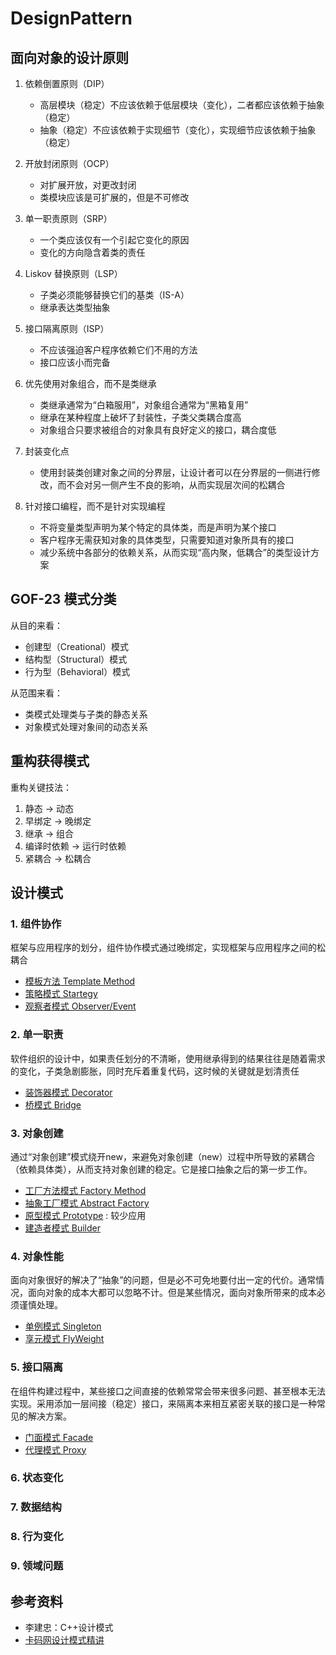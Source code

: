 # DesignPattern

## 面向对象的设计原则

1. 依赖倒置原则（DIP）
   - 高层模块（稳定）不应该依赖于低层模块（变化），二者都应该依赖于抽象（稳定）
   - 抽象（稳定）不应该依赖于实现细节（变化），实现细节应该依赖于抽象（稳定）

2. 开放封闭原则（OCP）
   - 对扩展开放，对更改封闭
   - 类模块应该是可扩展的，但是不可修改

3. 单一职责原则（SRP）
    - 一个类应该仅有一个引起它变化的原因
    - 变化的方向隐含着类的责任

4. Liskov 替换原则（LSP）
    - 子类必须能够替换它们的基类（IS-A）
    - 继承表达类型抽象

5. 接口隔离原则（ISP）
    - 不应该强迫客户程序依赖它们不用的方法
    - 接口应该小而完备
  
6. 优先使用对象组合，而不是类继承
   - 类继承通常为“白箱服用”，对象组合通常为“黑箱复用”
   - 继承在某种程度上破坏了封装性，子类父类耦合度高
   - 对象组合只要求被组合的对象具有良好定义的接口，耦合度低

7. 封装变化点
   - 使用封装类创建对象之间的分界层，让设计者可以在分界层的一侧进行修改，而不会对另一侧产生不良的影响，从而实现层次间的松耦合

8. 针对接口编程，而不是针对实现编程
   - 不将变量类型声明为某个特定的具体类，而是声明为某个接口
   - 客户程序无需获知对象的具体类型，只需要知道对象所具有的接口
   - 减少系统中各部分的依赖关系，从而实现“高内聚，低耦合”的类型设计方案

## GOF-23 模式分类
从目的来看：
- 创建型（Creational）模式
- 结构型（Structural）模式
- 行为型（Behavioral）模式

从范围来看：
- 类模式处理类与子类的静态关系
- 对象模式处理对象间的动态关系

## 重构获得模式

重构关键技法：
1. 静态 -> 动态
2. 早绑定 -> 晚绑定
3. 继承 -> 组合
4. 编译时依赖 -> 运行时依赖
5. 紧耦合 -> 松耦合

## 设计模式

### 1. 组件协作

框架与应用程序的划分，组件协作模式通过晚绑定，实现框架与应用程序之间的松耦合

- [模板方法 Template Method](01.模板方法.md)
- [策略模式 Startegy](02.策略模式.md)
- [观察者模式 Observer/Event](03.观察者模式.md)

### 2. 单一职责

软件组织的设计中，如果责任划分的不清晰，使用继承得到的结果往往是随着需求的变化，子类急剧膨胀，同时充斥着重复代码，这时候的关键就是划清责任

- [装饰器模式 Decorator](04.装饰器模式.md)
- [桥模式 Bridge](05.桥模式.md)

### 3. 对象创建

通过“对象创建”模式绕开new，来避免对象创建（new）过程中所导致的紧耦合（依赖具体类），从而支持对象创建的稳定。它是接口抽象之后的第一步工作。

- [工厂方法模式 Factory Method](06.工厂模式.md)
- [抽象工厂模式 Abstract Factory](07.抽象工厂模式.md)
- [原型模式 Prototype](08.原型模式.md) : 较少应用
- [建造者模式 Builder](09.构建器模式.md)

### 4. 对象性能

面向对象很好的解决了“抽象”的问题，但是必不可免地要付出一定的代价。通常情况，面向对象的成本大都可以忽略不计。但是某些情况，面向对象所带来的成本必须谨慎处理。

- [单例模式 Singleton](10.单例模式.md)
- [享元模式 FlyWeight](11.享元模式.md)

### 5. 接口隔离

在组件构建过程中，某些接口之间直接的依赖常常会带来很多问题、甚至根本无法实现。采用添加一层间接（稳定）接口，来隔离本来相互紧密关联的接口是一种常见的解决方案。

- [门面模式 Facade](12.门面模式.md)
- [代理模式 Proxy](13.代理模式.md)

### 6. 状态变化

### 7. 数据结构

### 8. 行为变化

### 9. 领域问题


## 参考资料

- 李建忠：C++设计模式
- [卡码网设计模式精讲](https://github.com/youngyangyang04/kama-DesignPattern)